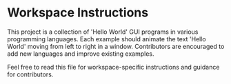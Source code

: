 # Workspace Instructions

This project is a collection of 'Hello World' GUI programs in various programming languages. Each example should animate the text 'Hello World' moving from left to right in a window. Contributors are encouraged to add new languages and improve existing examples.

Feel free to read this file for workspace-specific instructions and guidance for contributors.
